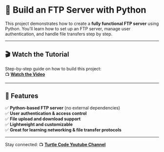 # 🚀 Build an FTP Server with Python  

This project demonstrates how to create a **fully functional FTP server** using Python. You'll learn how to set up an FTP server, manage user authentication, and handle file transfers step by step.  

---

## 🎬 Watch the Tutorial  
Step-by-step guide on how to build this project:  
📺 **[Watch the Video](https://youtu.be/wfapA4MxKoA)**  

---

## 📝 Features  
✅ **Python-based FTP server** (no external dependencies)  
✅ **User authentication & access control**  
✅ **File upload and download support**  
✅ **Lightweight and customizable**  
✅ **Great for learning networking & file transfer protocols**  

---
Stay connected:
📺 **[Turtle Code Youtube Channel](https://www.youtube.com/channel/UChc8lo6K1HPM4_WDjsMSH6g)**  
